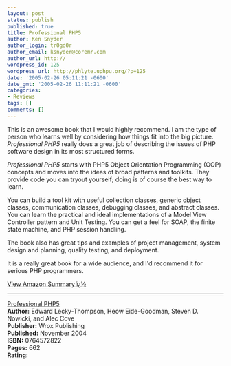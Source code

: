 ```yaml
---
layout: post
status: publish
published: true
title: Professional PHP5
author: Ken Snyder
author_login: tr0gd0r
author_email: ksnyder@coremr.com
author_url: http://
wordpress_id: 125
wordpress_url: http://phlyte.uphpu.org/?p=125
date: '2005-02-26 05:11:21 -0600'
date_gmt: '2005-02-26 11:11:21 -0600'
categories:
- Reviews
tags: []
comments: []
---
```

<p>This is an awesome book that I would highly recommend. I am the type of person who learns well by considering how things fit into the big picture. <em>Professional PHP5</em> really does a great job of describing the issues of PHP software design in its most structured forms.</p>
<p><em>Professional PHP5</em> starts with PHP5 Object Orientation Programming (OOP) concepts and moves into the ideas of broad patterns and toolkits. They provide code you can tryout yourself; doing is of course the best way to learn.</p>
<p>You can build a tool kit with useful collection classes, generic object classes, communication classes, debugging classes, and abstract classes. You can learn the practical and ideal implementations of a Model View Controller pattern and Unit Testing. You can get a feel for SOAP, the finite state machine, and PHP session handling.</p>
<p>The book also has great tips and examples of project management, system design and planning, quality testing, and deployment.</p>
<p>It is a really great book for a wide audience, and I'd recommend it for serious PHP programmers.</p>
<p><a href="http://www.amazon.com/exec/obidos/tg/detail/-/0764572822/qid=1109393742/sr=8-1/ref=sr_8_xs_ap_i1_xgl14/002-6037105-8446439?v=glance&s=books&n=507846">View Amazon Summary ï¿½</a></p>
<p>
<hr /><a href="http://www.wrox.com/WileyCDA/WroxTitle/productCd-0764572822.html">Professional PHP5</a><br /><b>Author:</b> Edward Lecky-Thompson, Heow Eide-Goodman, Steven D. Nowicki, and Alec Cove<br /><b>Publisher:</b> Wrox Publishing<br /><b>Published:</b> November 2004<br /><b>ISBN:</b> 0764572822<br /><b>Pages:</b> 662<br /><b>Rating: </b></p>
